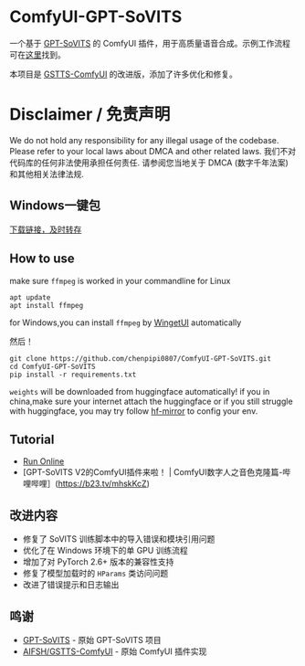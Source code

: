 # ComfyUI-GPT-SoVITS
一个基于 [GPT-SoVITS](https://github.com/RVC-Boss/GPT-SoVITS) 的 ComfyUI 插件，用于高质量语音合成。示例工作流程可在[这里](./workflows)找到。

本项目是 [GSTTS-ComfyUI](https://github.com/AIFSH/GSTTS-ComfyUI) 的改进版，添加了许多优化和修复。

# Disclaimer  / 免责声明
We do not hold any responsibility for any illegal usage of the codebase. Please refer to your local laws about DMCA and other related laws.
我们不对代码库的任何非法使用承担任何责任. 请参阅您当地关于 DMCA (数字千年法案) 和其他相关法律法规.

## Windows一键包
[下载链接，及时转存](https://pan.quark.cn/s/aaadcbf3181f)

## How to use
make sure `ffmpeg` is worked in your commandline
for Linux
```
apt update
apt install ffmpeg
```
for Windows,you can install `ffmpeg` by [WingetUI](https://github.com/marticliment/WingetUI) automatically

然后！
```
git clone https://github.com/chenpipi0807/ComfyUI-GPT-SoVITS.git
cd ComfyUI-GPT-SoVITS
pip install -r requirements.txt
```
`weights` will be downloaded from huggingface automatically! if you in china,make sure your internet attach the huggingface
or if you still struggle with huggingface, you may try follow [hf-mirror](https://hf-mirror.com/) to config your env.

## Tutorial

- [Run Online](https://www.xiangongyun.com/image/detail/13706bf7-f3e6-4e29-bb97-c79405f5def4)
- [GPT-SoVITS V2的ComfyUI插件来啦！ | ComfyUI数字人之音色克隆篇-哔哩哔哩］(https://b23.tv/mhskKcZ)

## 改进内容

- 修复了 SoVITS 训练脚本中的导入错误和模块引用问题
- 优化了在 Windows 环境下的单 GPU 训练流程
- 增加了对 PyTorch 2.6+ 版本的兼容性支持
- 修复了模型加载时的 `HParams` 类访问问题
- 改进了错误提示和日志输出

## 鸣谢

- [GPT-SoVITS](https://github.com/RVC-Boss/GPT-SoVITS) - 原始 GPT-SoVITS 项目
- [AIFSH/GSTTS-ComfyUI](https://github.com/AIFSH/GSTTS-ComfyUI) - 原始 ComfyUI 插件实现
